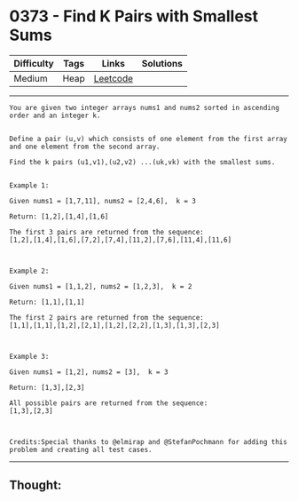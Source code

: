 # 0373 - Find K Pairs with Smallest Sums

Difficulty  | Tags | Links | Solutions
----------- | ---- | ----- | -----
Medium | Heap | [Leetcode](https://leetcode.com/problems/find-k-pairs-with-smallest-sums/description/) |


-----------

```
You are given two integer arrays nums1 and nums2 sorted in ascending order and an integer k. 


Define a pair (u,v) which consists of one element from the first array and one element from the second array.

Find the k pairs (u1,v1),(u2,v2) ...(uk,vk) with the smallest sums.


Example 1:

Given nums1 = [1,7,11], nums2 = [2,4,6],  k = 3

Return: [1,2],[1,4],[1,6]

The first 3 pairs are returned from the sequence:
[1,2],[1,4],[1,6],[7,2],[7,4],[11,2],[7,6],[11,4],[11,6]



Example 2:

Given nums1 = [1,1,2], nums2 = [1,2,3],  k = 2

Return: [1,1],[1,1]

The first 2 pairs are returned from the sequence:
[1,1],[1,1],[1,2],[2,1],[1,2],[2,2],[1,3],[1,3],[2,3]



Example 3:

Given nums1 = [1,2], nums2 = [3],  k = 3 

Return: [1,3],[2,3]

All possible pairs are returned from the sequence:
[1,3],[2,3]



Credits:Special thanks to @elmirap and @StefanPochmann for adding this problem and creating all test cases.
```

-----------

## Thought:
